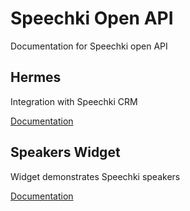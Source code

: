 # Speechki Open API
Documentation for Speechki open API


## Hermes

Integration with Speechki CRM

[Documentation](/hermes/index.md)

## Speakers Widget

Widget demonstrates Speechki speakers

[Documentation](/speakers_widget/index.md)

